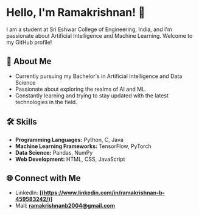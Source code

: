 # Hello, I'm Ramakrishnan! 👋

I am a student at Sri Eshwar College of Engineering, India, and I'm passionate about Artificial Intelligence and Machine Learning. Welcome to my GitHub profile!

## 🚀 About Me

-  Currently pursuing my Bachelor's in Artificial Intelligence and Data Science
-  Passionate about exploring the realms of AI and ML.
-  Constantly learning and trying to stay updated with the latest technologies in the field.

## 🛠️ Skills

- **Programming Languages:** Python, C, Java
- **Machine Learning Frameworks:** TensorFlow, PyTorch
- **Data Science:** Pandas, NumPy
- **Web Development:** HTML, CSS, JavaScript

## 🌐 Connect with Me

- LinkedIn: **[(https://www.linkedin.com/in/ramakrishnan-b-459583242/)]**
- Mail: **ramakrishnanb2004@gmail.com**



